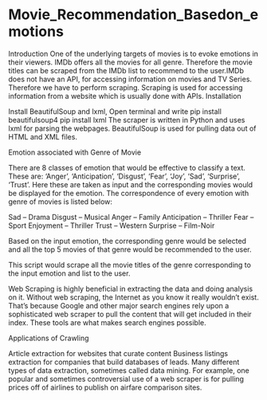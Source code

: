 # Movie_Recommendation_Basedon_emotions

Introduction One of the underlying targets of movies is to evoke emotions in their viewers. IMDb offers all the movies for all genre. Therefore the movie titles can be scraped from the IMDb list to recommend to the user.IMDb does not have an API, for accessing information on movies and TV Series. Therefore we have to perform scraping. Scraping is used for accessing information from a website which is usually done with APIs.
Installation

Install BeautifulSoup and lxml,
Open terminal and write
pip install beautifulsoup4
pip install lxml
The scraper is written in Python and uses lxml for parsing the webpages. BeautifulSoup is used for pulling data out of HTML and XML files.

Emotion associated with Genre of Movie

There are 8 classes of emotion that would be effective to classify a text. These are: ‘Anger’, ‘Anticipation’, ‘Disgust’, ‘Fear’, ‘Joy’, ‘Sad’, ‘Surprise’, ‘Trust’. Here these are taken as input and the corresponding movies would be displayed for the emotion.
The correspondence of every emotion with genre of movies is listed below:

Sad – Drama
Disgust – Musical
Anger – Family
Anticipation – Thriller
Fear – Sport
Enjoyment – Thriller
Trust – Western
Surprise – Film-Noir

Based on the input emotion, the corresponding genre would be selected and all the top 5 movies of that genre would be recommended to the user.

This script would scrape all the movie titles of the genre corresponding to the input emotion and list to the user.

Web Scraping is highly beneficial in extracting the data and doing analysis on it. Without web scraping, the Internet as you know it really wouldn’t exist. That’s because Google and other major search engines rely upon a sophisticated web scraper to pull the content that will get included in their index. These tools are what makes search engines possible.

Applications of Crawling

Article extraction for websites that curate content
Business listings extraction for companies that build databases of leads.
Many different types of data extraction, sometimes called data mining. For example, one popular and sometimes controversial use of a web scraper is for pulling prices off of airlines to publish on airfare comparison sites.
